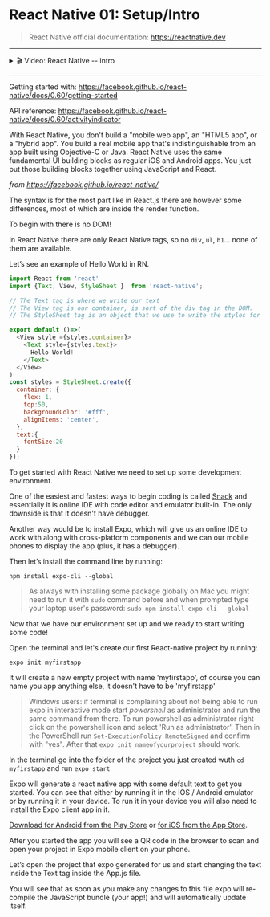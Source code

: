 # React Native 01: Setup/Intro

> React Native official documentation: https://reactnative.dev

---

<details>
    <summary>🎬 Video: React Native -- intro</summary><div class='video-container'>
        <iframe src="https://www.youtube.com/embed/RUaWhwbJ7pQ?rel=0" frameborder="0" allow="accelerometer; autoplay; encrypted-media; gyroscope; picture-in-picture" allowfullscreen ></iframe></div>
</details>

---

Getting started with: https://facebook.github.io/react-native/docs/0.60/getting-started

API reference: https://facebook.github.io/react-native/docs/0.60/activityindicator

With React Native, you don't build a "mobile web app", an "HTML5 app", or a "hybrid app". You build a real mobile app that's indistinguishable from an app built using Objective-C or Java. React Native uses the same fundamental UI building blocks as regular iOS and Android apps. You just put those building blocks together using JavaScript and React.

*from https://facebook.github.io/react-native/*

The syntax is for the most part like in React.js there are however some differences, most of which are inside the render function.

To begin with there is no DOM!

In React Native there are only React Native tags, so no `div`, `ul`, `h1`... none of them are available.

Let’s see an example of Hello World in RN.


```javascript
import React from 'react'
import {Text, View, StyleSheet }  from 'react-native';

// The Text tag is where we write our text
// The View tag is our container, is sort of the div tag in the DOM.
// The StyleSheet tag is an object that we use to write the styles for our component.

export default ()=>(
  <View style ={styles.container}>
    <Text style={styles.text}>
      Hello World!
    </Text>
  </View>
)
const styles = StyleSheet.create({
  container: {
    flex: 1,
    top:50,
    backgroundColor: '#fff',
    alignItems: 'center',
  },
  text:{
    fontSize:20
  }
});
```
    

To get started with React Native we need to set up some development environment. 

One of the easiest and fastest ways to begin coding is called [Snack](https://snack.expo.io) and essentially it is online IDE with code editor and emulator built-in. The only downside is that it doesn't have debugger. 

Another way would be to install Expo, which will give us an online IDE to work with along with cross-platform components and we can our mobile phones to display the app (plus, it has a debugger).


Then let’s install the command line by running:

    npm install expo-cli --global

> As always with installing some package globally on Mac you might need to run it with `sudo` command before and when prompted type your laptop user's password: `sudo npm install expo-cli --global`

Now that we have our environment set up and we ready to start writing some code!
 
Open the terminal and let's create our first React-native project by running:

    expo init myfirstapp

It will create a new empty project with name 'myfirstapp', of course you can name you app anything else, it doesn't have to be 'myfirstapp'

> Windows users: if terminal is complaining about not being able to run expo in interactive mode start *powershell* as administrator and run the same command from there. To run powershell as administrator right-click on the powershell icon and select 'Run as administrator'. Then in the PowerShell run `Set-ExecutionPolicy RemoteSigned` and confirm with "yes". After that `expo init nameofyourproject` should work.

In the terminal go into the folder of the project you just created wuth `cd myfirstapp` and run `expo start`

Expo will generate a react native app with some default text to get you started. You can see that either by running it in the IOS / Android emulator or by running it in your device. To run it in your device you will also need to install the Expo client app in it.

[Download for Android from the Play Store](https://play.google.com/store/apps/details?id=host.exp.exponent) or [for iOS from the App Store](https://itunes.com/apps/exponent).

After you started the app you will see a QR code in the browser to scan and open your project in Expo mobile client on your phone.

Let’s open the project that expo generated for us and start changing the text inside the Text tag <Text> inside the App.js file.

You will see that as soon as you make any changes to this file expo will re-compile the JavaScript bundle (your app!) and will automatically update itself.


